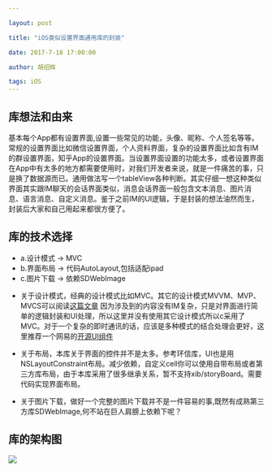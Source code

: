 ```yaml
---

layout: post

title: "iOS类似设置界面通用库的封装"

date: 2017-7-18 17:00:00

author: 胡绍辉

tags: iOS
---
```


## 库想法和由来
​
基本每个App都有设置界面,设置一些常见的功能，头像、昵称、个人签名等等。常规的设置界面比如微信设置界面，个人资料界面，复杂的设置界面比如含有IM的群设置界面，知乎App的设置界面。当设置界面设置的功能太多，或者设置界面在App中有太多的地方都需要使用时，对我们开发者来说，就是一件痛苦的事，只是换了数据源而已。通用做法写一个tableView各种判断。其实仔细一想这种类似界面其实跟IM聊天的会话界面类似，消息会话界面一般包含文本​消息、图片消息、语言消息、自定义消息。鉴于之前IM的UI逻辑，于是封装的想法油然而生，封装后大家和自己用起来都很方便了。

## 库的技术选择
-  a.设计模式 -> MVC
-  b.界面布局 -> 代码AutoLayout,包括适配ipad
-  c.图片下载 -> 依赖SDWebImage
   ​

* 
  关于设计模式，经典的设计模式比如MVC。其它的设计模式MVVM、MVP、MVCS可以阅读[这篇文章](http://www.cocoachina.com/ios/20150525/11919.html)
  因为涉及到的内容没有IM复杂，只是对界面进行简单的逻辑封装和UI处理，所以这里并没有使用其它设计模式所以c采用了MVC。对于一个复杂的即时通讯的话，应该是多种模式的结合处理会更好，这里推荐一个网易的[开源UI组件](https://github.com/netease-im/NIM_iOS_UIKit)
* 关于布局，本库关于界面的控件并不是太多。参考环信库，UI也是用NSLayoutConstraint布局。减少依赖，自定义cell你可以使用自带布局或者第三方库布局，由于本库采用了很多继承关系，暂不支持xib/storyBoard。需要代码实现界面布局。

* 关于图片下载，做好一个完整的图片下载并不是一件容易的事,既然有成熟第三方库SDWebImage,何不站在巨人肩膀上依赖下呢？

## 库的架构图
![](https://raw.githubusercontent.com/wiki/shaohuihu/HSSettableViewController/Architecture.png)
